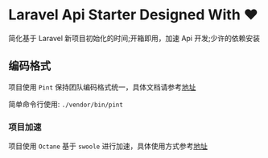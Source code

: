 # Laravel Api Starter Designed With ❤️

简化基于 Laravel 新项目初始化的时间;开箱即用，加速 Api 开发;少许的依赖安装

## 编码格式
项目使用 `Pint` 保持团队编码格式统一，具体文档请参考[地址](https://learnku.com/docs/laravel/10.x/pint/14912)

简单命令行使用: `./vendor/bin/pint`

### 项目加速
项目使用 `Octane` 基于 `swoole` 进行加速，具体使用方式参考[地址](https://learnku.com/docs/laravel/10.x/octane/14909)
